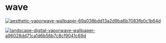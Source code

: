 # wave

<a href="aesthetic-vaporwave-wallpaper-69a038bdd13a2d9ba6b7083fb0c1b64d.png"><img alt="aesthetic-vaporwave-wallpaper-69a038bdd13a2d9ba6b7083fb0c1b64d" src="aesthetic-vaporwave-wallpaper-69a038bdd13a2d9ba6b7083fb0c1b64d.png"></a>

<a href="landscape-digital-vaporwave-wallpaper-a96028dd71ca1d6b56b7c8cf9041c69d.png"><img alt="landscape-digital-vaporwave-wallpaper-a96028dd71ca1d6b56b7c8cf9041c69d" src="landscape-digital-vaporwave-wallpaper-a96028dd71ca1d6b56b7c8cf9041c69d.png"></a>

